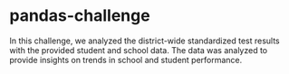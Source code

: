 # pandas-challenge
In this challenge, we analyzed the district-wide standardized test results with the provided student and school data. The data was analyzed to provide insights on trends in school and student performance.